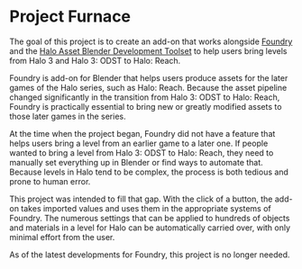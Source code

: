 # Project Furnace
The goal of this project is to create an add-on that works alongside
[Foundry](https://github.com/ILoveAGoodCrisp/Foundry) and
the [Halo Asset Blender Development Toolset](https://github.com/General-101/Halo-Asset-Blender-Development-Toolset)
to help users bring levels from Halo 3 and Halo 3: ODST to Halo: Reach.

Foundry is add-on for Blender that helps users produce assets for the later games of the Halo series, such as Halo: Reach.
Because the asset pipeline changed significantly in the transition from Halo 3: ODST to Halo: Reach, 
Foundry is practically essential to bring new or greatly modified assets to those later games in the series.

At the time when the project began, Foundry did not have a feature that helps users bring a level from an earlier game to a later one.
If people wanted to bring a level from Halo 3: ODST to Halo: Reach, they need to manually set everything up in Blender or find ways to automate that.
Because levels in Halo tend to be complex, the process is both tedious and prone to human error.

This project was intended to fill that gap. With the click of a button, the add-on takes imported values and uses them in the appropriate systems of Foundry.
The numerous settings that can be applied to hundreds of objects and materials in a level for Halo can be automatically carried over, with only minimal effort from the user.

As of the latest developments for Foundry, this project is no longer needed.

